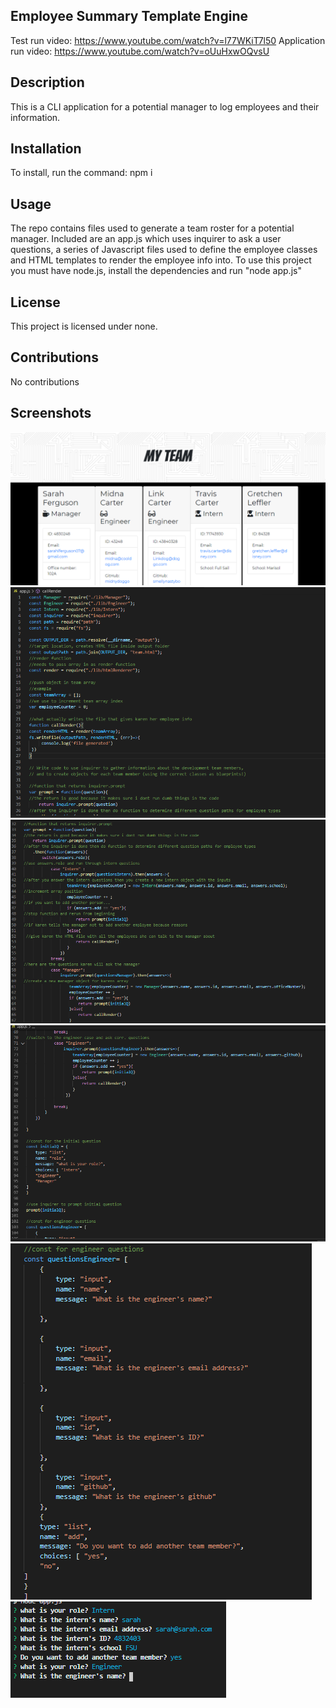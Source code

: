 ## Employee Summary Template Engine

Test run video: https://www.youtube.com/watch?v=l77WKiT7l50
Application run video: https://www.youtube.com/watch?v=oUuHxwOQvsU

## Description

This is a CLI application for a potential manager to log employees and their information. 

## Installation
  
 To install, run the command: npm i
  
  
## Usage 
  
The repo contains files used to generate a team roster for a potential manager. Included are an app.js which uses inquirer to ask a user questions, a series of Javascript files used to define the employee classes and HTML templates to render the employee info into. To use this project you must have node.js, install the dependencies and run "node app.js"

 ## License
  
This project is licensed under none.
  

## Contributions
  
No contributions

## Screenshots

![image](images/screenshot1.PNG)
<br/>
![image](images/screenshot2.PNG)
<br/>
![image](images/screenshot3.PNG)
<br/>
![image](images/screenshot4.PNG)
<br/>
![image](images/screenshot5.PNG)
<br/>
![image](images/screenshot6.PNG)



